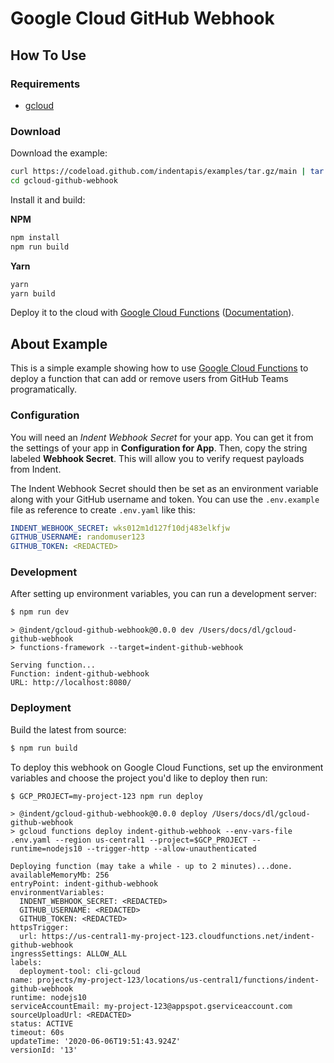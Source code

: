 # Google Cloud GitHub Webhook

## How To Use

### Requirements

- [gcloud](https://cloud.google.com/sdk/gcloud)

### Download

Download the example:

```bash
curl https://codeload.github.com/indentapis/examples/tar.gz/main | tar -xz --strip=2 examples-main/webhooks/gcloud-github-webhook
cd gcloud-github-webhook
```

Install it and build:

**NPM**

```bash
npm install
npm run build
```

**Yarn**

```bash
yarn
yarn build
```

Deploy it to the cloud with [Google Cloud Functions](https://cloud.google.com/functions) ([Documentation](https://cloud.google.com/functions/docs)).

## About Example

This is a simple example showing how to use [Google Cloud Functions](https://cloud.google.com/functions) to deploy a function that can add or remove users from GitHub Teams programatically.

### Configuration

You will need an _Indent Webhook Secret_ for your app. You can get it from the settings of your app in **Configuration for App**. Then, copy the string labeled **Webhook Secret**. This will allow you to verify request payloads from Indent.

The Indent Webhook Secret should then be set as an environment variable along with your GitHub username and token. You can use the `.env.example` file as reference to create `.env.yaml` like this:

```yaml
INDENT_WEBHOOK_SECRET: wks012m1d127f10dj483elkfjw
GITHUB_USERNAME: randomuser123
GITHUB_TOKEN: <REDACTED>
```

### Development

After setting up environment variables, you can run a development server:

```bash
$ npm run dev
```

```
> @indent/gcloud-github-webhook@0.0.0 dev /Users/docs/dl/gcloud-github-webhook
> functions-framework --target=indent-github-webhook

Serving function...
Function: indent-github-webhook
URL: http://localhost:8080/
```

### Deployment

Build the latest from source:

```bash
$ npm run build
```

To deploy this webhook on Google Cloud Functions, set up the environment variables and choose the project you'd like to deploy then run:

```bash
$ GCP_PROJECT=my-project-123 npm run deploy
```

```
> @indent/gcloud-github-webhook@0.0.0 deploy /Users/docs/dl/gcloud-github-webhook
> gcloud functions deploy indent-github-webhook --env-vars-file .env.yaml --region us-central1 --project=$GCP_PROJECT --runtime=nodejs10 --trigger-http --allow-unauthenticated

Deploying function (may take a while - up to 2 minutes)...done.
availableMemoryMb: 256
entryPoint: indent-github-webhook
environmentVariables:
  INDENT_WEBHOOK_SECRET: <REDACTED>
  GITHUB_USERNAME: <REDACTED>
  GITHUB_TOKEN: <REDACTED>
httpsTrigger:
  url: https://us-central1-my-project-123.cloudfunctions.net/indent-github-webhook
ingressSettings: ALLOW_ALL
labels:
  deployment-tool: cli-gcloud
name: projects/my-project-123/locations/us-central1/functions/indent-github-webhook
runtime: nodejs10
serviceAccountEmail: my-project-123@appspot.gserviceaccount.com
sourceUploadUrl: <REDACTED>
status: ACTIVE
timeout: 60s
updateTime: '2020-06-06T19:51:43.924Z'
versionId: '13'
```
